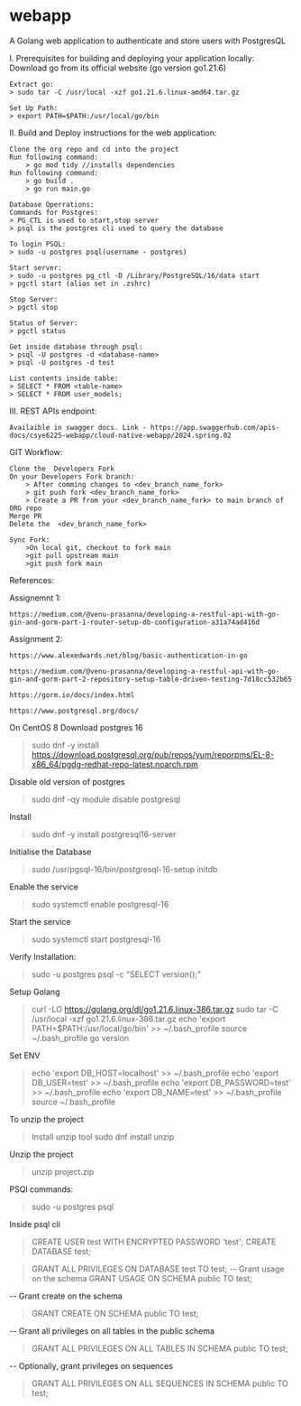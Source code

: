 # webapp
A Golang web application to authenticate and store users with PostgresQL

I.  Prerequisites for building and deploying your application locally:
    Download go from its official website (go version go1.21.6)
    
    Extract go:
    > sudo tar -C /usr/local -xzf go1.21.6.linux-amd64.tar.gz

    Set Up Path:
    > export PATH=$PATH:/usr/local/go/bin

II. Build and Deploy instructions for the web application:
    
    Clone the org repo and cd into the project
    Run following command:
        > go mod tidy //installs dependencies
    Run following command:
        > go build .
        > go run main.go

    Database Operrations:
    Commands for Postgres:
    > PG_CTL is used to start,stop server
    > psql is the postgres cli used to query the database

    To login PSQL:
    > sudo -u postgres psql(username - postgres)

    Start server:
    > sudo -u postgres pg_ctl -D /Library/PostgreSQL/16/data start
    > pgctl start (alias set in .zshrc)

    Stop Server:
    > pgctl stop

    Status of Server:
    > pgctl status

    Get inside database through psql:
    > psql -U postgres -d <database-name>
    > psql -U postgres -d test

    List contents inside table:
    > SELECT * FROM <table-name>
    > SELECT * FROM user_models;

III. REST APIs endpoint:
    
    Availaible in swagger docs. Link - https://app.swaggerhub.com/apis-docs/csye6225-webapp/cloud-native-webapp/2024.spring.02


GIT Workflow:

    Clone the  Developers Fork
    On your Developers Fork branch:
        > After comming changes to <dev_branch_name_fork>
        > git push fork <dev_branch_name_fork>
        > Create a PR from your <dev_branch_name_fork> to main branch of ORG repo
    Merge PR
    Delete the  <dev_branch_name_fork>
    
    Sync Fork:
        >On local git, checkout to fork main
        >git pull upstream main
        >git push fork main

References:

Assignemnt 1:
    
    https://medium.com/@venu-prasanna/developing-a-restful-api-with-go-gin-and-gorm-part-1-router-setup-db-configuration-a31a74ad416d

Assignment 2:

    https://www.alexedwards.net/blog/basic-authentication-in-go

    https://medium.com/@venu-prasanna/developing-a-restful-api-with-go-gin-and-gorm-part-2-repository-setup-table-driven-testing-7d18cc532b65

    https://gorm.io/docs/index.html

    https://www.postgresql.org/docs/


On CentOS 8
Download postgres 16
> sudo dnf -y install https://download.postgresql.org/pub/repos/yum/reporpms/EL-8-x86_64/pgdg-redhat-repo-latest.noarch.rpm

Disable old version of postgres
> sudo dnf -qy module disable postgresql

Install
> sudo dnf -y install postgresql16-server

Initialise the Database
> sudo /usr/pgsql-16/bin/postgresql-16-setup initdb

Enable the service
> sudo systemctl enable postgresql-16

Start the service
> sudo systemctl start postgresql-16

Verify Installation:
> sudo -u postgres psql -c "SELECT version();"

Setup Golang
> curl -LO https://golang.org/dl/go1.21.6.linux-386.tar.gz
> sudo tar -C /usr/local -xzf go1.21.6.linux-386.tar.gz
> echo 'export PATH=$PATH:/usr/local/go/bin' >> ~/.bash_profile
> source ~/.bash_profile
> go version

Set ENV
> echo 'export DB_HOST=localhost' >> ~/.bash_profile
> echo 'export DB_USER=test' >> ~/.bash_profile
> echo 'export DB_PASSWORD=test' >> ~/.bash_profile
> echo 'export DB_NAME=test' >> ~/.bash_profile
> source ~/.bash_profile

To unzip the project
> Install unzip tool
> sudo dnf install unzip

Unzip the project
> unzip project.zip

PSQl commands:
> sudo -u postgres psql

Inside psql cli
> CREATE USER test WITH ENCRYPTED PASSWORD 'test';
> CREATE DATABASE test;

> GRANT ALL PRIVILEGES ON DATABASE test TO test;
-- Grant usage on the schema
> GRANT USAGE ON SCHEMA public TO test;

-- Grant create on the schema
> GRANT CREATE ON SCHEMA public TO test;

-- Grant all privileges on all tables in the public schema
> GRANT ALL PRIVILEGES ON ALL TABLES IN SCHEMA public TO test;

-- Optionally, grant privileges on sequences
> GRANT ALL PRIVILEGES ON ALL SEQUENCES IN SCHEMA public TO test;
